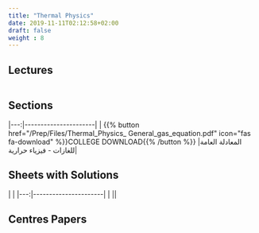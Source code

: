 ```yaml
---
title: "Thermal Physics"
date: 2019-11-11T02:12:58+02:00
draft: false
weight : 8
---
```



## Lectures
| ||
|---:|----------------------|

## Sections

|---:|----------------------|
| {{% button href="/Prep/Files/Thermal_Physics_ General_gas_equation.pdf" icon="fas fa-download" %}}COLLEGE DOWNLOAD{{% /button %}} |المعادلة العامة للغازات - فيزياء حرارية|


## Sheets with Solutions

  | |
|---:|----------------------|
| || 

## Centres Papers 

|  | |
|---:|----------------------|





